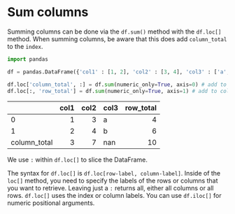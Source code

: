 # Sum columns

Summing columns can be done via the `df.sum()` method with the `df.loc[]` method. When summing columns, be aware that this does add `column_total` to the `index`.

```python
import pandas

df = pandas.DataFrame({'col1' : [1, 2], 'col2' : [3, 4], 'col3' : ['a', 'b']})

df.loc['column_total', :] = df.sum(numeric_only=True, axis=0) # add to row index, sum all the columns
df.loc[:, 'row_total'] = df.sum(numeric_only=True, axis=1) # add to column index, sum sll the rows
```

|              |   col1 |   col2 | col3   |   row_total |
|:-------------|-------:|-------:|:-------|------------:|
| 0            |      1 |      3 | a      |           4 |
| 1            |      2 |      4 | b      |           6 |
| column_total |      3 |      7 | nan    |          10 |

We use `:` within `df.loc[]` to slice the DataFrame.

The syntax for `df.loc[]` is `df.loc[row-label, column-label]`. Inside of the `loc[]` method, you need to specify the labels of the rows or columns that you want to retrieve. Leaving just a `:` returns all, either all columns or all rows. `df.loc[]` uses the index or column labels. You can use `df.iloc[]` for numeric positional arguments.
